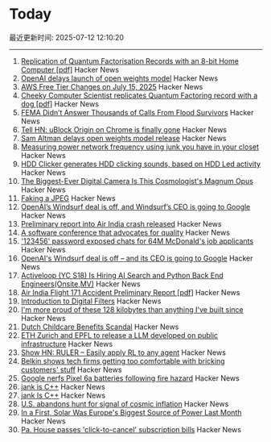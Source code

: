 # Today

最近更新时间: 2025-07-12 12:10:20

--- 
1. [Replication of Quantum Factorisation Records with an 8-bit Home Computer [pdf]](https://eprint.iacr.org/2025/1237.pdf) Hacker News
2. [OpenAI delays launch of open weights model](https://twitter.com/sama/status/1943837550369812814) Hacker News
3. [AWS Free Tier Changes on July 15, 2025](https://freetier.co/articles/aws-free-tier-changes-july-15-2025) Hacker News
4. [Cheeky Computer Scientist replicates Quantum Factoring record with a dog [pdf]](https://eprint.iacr.org/2025/1237.pdf) Hacker News
5. [FEMA Didn’t Answer Thousands of Calls From Flood Survivors](https://www.nytimes.com/2025/07/11/climate/fema-missed-calls-texas-floods.html) Hacker News
6. [Tell HN: uBlock Origin on Chrome is finally gone](https://news.ycombinator.com/item?id=44538517) Hacker News
7. [Sam Altman delays open weights model release](https://twitter.com/sama/status/1943837550369812814) Hacker News
8. [Measuring power network frequency using junk you have in your closet](https://halcy.de/blog/2025/02/09/measuring-power-network-frequency-using-junk-you-have-in-your-closet/) Hacker News
9. [HDD Clicker generates HDD clicking sounds, based on HDD Led activity](https://www.serdashop.com/HDDClicker) Hacker News
10. [The Biggest-Ever Digital Camera Is This Cosmologist's Magnum Opus](https://www.quantamagazine.org/the-biggest-ever-digital-camera-is-this-cosmologists-magnum-opus-20250711/) Hacker News
11. [Faking a JPEG](https://www.ty-penguin.org.uk/~auj/blog/2025/03/25/fake-jpeg/) Hacker News
12. [OpenAI’s Windsurf deal is off, and Windsurf’s CEO is going to Google](https://www.theverge.com/openai/705999/google-windsurf-ceo-openai) Hacker News
13. [Preliminary report into Air India crash released](https://www.bbc.co.uk/news/live/cx20p2x9093t) Hacker News
14. [A software conference that advocates for quality](https://bettersoftwareconference.com/) Hacker News
15. ['123456' password exposed chats for 64M McDonald's job applicants](https://www.bleepingcomputer.com/news/security/123456-password-exposed-chats-for-64-million-mcdonalds-job-applicants/) Hacker News
16. [OpenAI's Windsurf deal is off – and its CEO is going to Google](https://www.theverge.com/openai/705999/google-windsurf-ceo-openai) Hacker News
17. [Activeloop (YC S18) Is Hiring AI Search and Python Back End Engineers(Onsite,MV)](https://careers.activeloop.ai/) Hacker News
18. [Air India Flight 171 Accident Preliminary Report [pdf]](https://aaib.gov.in/What%27s%20New%20Assets/Preliminary%20Report%20VT-ANB.pdf) Hacker News
19. [Introduction to Digital Filters](https://ccrma.stanford.edu/~jos/filters/) Hacker News
20. [I'm more proud of these 128 kilobytes than anything I've built since](https://medium.com/@mikehall314/im-more-proud-of-these-128-kilobytes-than-anything-i-ve-built-since-53706cfbdc18) Hacker News
21. [Dutch Childcare Benefits Scandal](https://en.wikipedia.org/wiki/Dutch_childcare_benefits_scandal) Hacker News
22. [ETH Zurich and EPFL to release a LLM developed on public infrastructure](https://ethz.ch/en/news-and-events/eth-news/news/2025/07/a-language-model-built-for-the-public-good.html) Hacker News
23. [Show HN: RULER – Easily apply RL to any agent](https://openpipe.ai/blog/ruler) Hacker News
24. [Belkin shows tech firms getting too comfortable with bricking customers' stuff](https://arstechnica.com/gadgets/2025/07/belkin-shows-tech-firms-getting-too-comfortable-with-bricking-customers-stuff/) Hacker News
25. [Google nerfs Pixel 6a batteries following fire hazard](https://arstechnica.com/gadgets/2025/07/a-mess-of-its-own-making-google-nerfs-second-pixel-phone-battery-this-year/) Hacker News
26. [jank is C++](https://jank-lang.org/blog/2025-07-11-jank-is-cpp/) Hacker News
27. [jank Is C++](https://jank-lang.org/blog/2025-07-11-jank-is-cpp/) Hacker News
28. [U.S. abandons hunt for signal of cosmic inflation](https://www.science.org/content/article/u-s-abandons-hunt-signal-cosmic-inflation) Hacker News
29. [In a First, Solar Was Europe's Biggest Source of Power Last Month](https://e360.yale.edu/digest/solar-biggest-power-source-europe-june-2025) Hacker News
30. [Pa. House passes 'click-to-cancel' subscription bills](https://www.pennlive.com/news/2025/07/pa-house-passes-click-to-cancel-subscription-bills-as-court-throws-out-federal-rule.html) Hacker News

